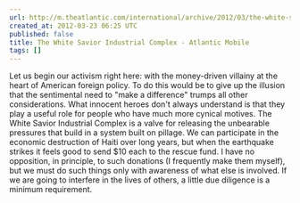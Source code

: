 ```yaml
---
url: http://m.theatlantic.com/international/archive/2012/03/the-white-savior-industrial-complex/254843/2/
created_at: 2012-03-23 06:25 UTC
published: false
title: The White Savior Industrial Complex - Atlantic Mobile
tags: []
---
```


Let us begin our activism right here: with the money-driven villainy at the heart of American foreign policy. To do this would be to give up the illusion that the sentimental need to "make a difference" trumps all other considerations. What innocent heroes don't always understand is that they play a useful role for people who have much more cynical motives. The White Savior Industrial Complex is a valve for releasing the unbearable pressures that build in a system built on pillage. We can participate in the economic destruction of Haiti over long years, but when the earthquake strikes it feels good to send $10 each to the rescue fund. I have no opposition, in principle, to such donations (I frequently make them myself), but we must do such things only with awareness of what else is involved. If we are going to interfere in the lives of others, a little due diligence is a minimum requirement.
